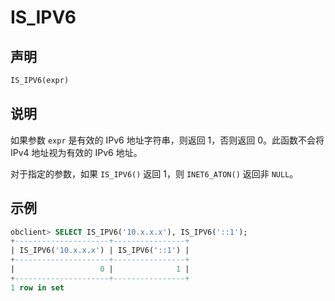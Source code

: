 # IS_IPV6

## 声明

```sql
IS_IPV6(expr)
```

## 说明

如果参数 `expr` 是有效的 IPv6 地址字符串，则返回 1，否则返回 0。此函数不会将 IPv4 地址视为有效的 IPv6 地址。

对于指定的参数，如果 `IS_IPV6()` 返回 1，则 `INET6_ATON()` 返回非 `NULL`。

## 示例

```sql
obclient> SELECT IS_IPV6('10.x.x.x'), IS_IPV6('::1');
+---------------------+----------------+
| IS_IPV6('10.x.x.x') | IS_IPV6('::1') |
+---------------------+----------------+
|                   0 |              1 |
+---------------------+----------------+
1 row in set
```
